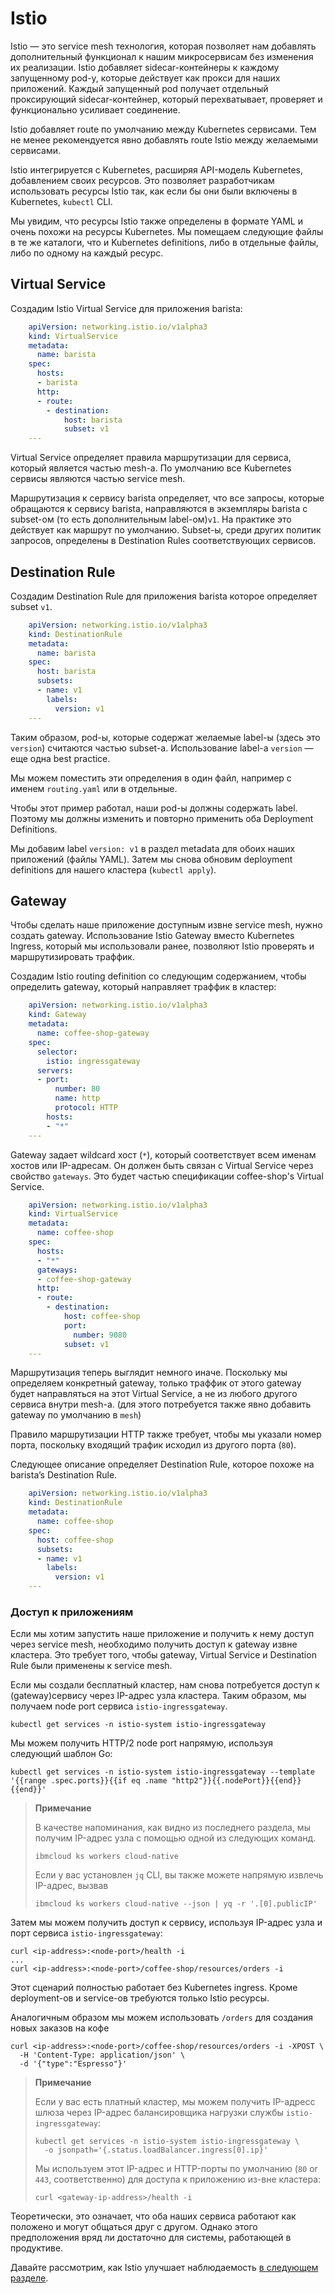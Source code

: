 Istio
=====

Istio — это service mesh технология, которая позволяет нам добавлять 
дополнительный функционал к нашим микросервисам без изменения их реализации.
Istio добавляет sidecar-контейнеры к каждому запущенному pod-у, которые действует
как прокси для наших приложений. Каждый запущенный pod получает отдельный проксирующий
sidecar-контейнер, который перехватывает, проверяет и функционально усиливает соединение.

Istio добавляет route по умолчанию между Kubernetes сервисами.
Тем не менее рекомендуется явно добавлять route Istio между желаемыми сервисами.

Istio интегрируется с Kubernetes, расширяя API-модель Kubernetes, добавлением 
своих ресурсов. Это позволяет разработчикам использовать ресурсы Istio так, как 
если бы они были включены в Kubernetes, `kubectl` CLI.

Мы увидим, что ресурсы Istio также определены в формате YAML и очень похожи на
ресурсы Kubernetes. Мы помещаем следующие файлы в те же каталоги, что и Kubernetes
definitions, либо в отдельные файлы, либо по одному на каждый ресурс.

Virtual Service
---------------

Создадим Istio Virtual Service для приложения barista:

```yaml
    apiVersion: networking.istio.io/v1alpha3
    kind: VirtualService
    metadata:
      name: barista
    spec:
      hosts:
      - barista
      http:
      - route:
        - destination:
            host: barista
            subset: v1
    ---
```

Virtual Service определяет правила маршрутизации для сервиса, который является частью
mesh-а. По умолчанию все Kubernetes сервисы являются частью service mesh.

Маршрутизация к сервису barista определяет, что все запросы, которые обращаются к
сервису barista, направляются в экземпляры barista с subset-ом (то есть дополнительным 
label-ом)`v1`. На практике это действует как маршрут по умолчанию.
Subset-ы, среди других политик запросов, определены в Destination Rules соответствующих сервисов.

Destination Rule
----------------

Создадим Destination Rule для приложения barista которое определяет subset `v1`.

```yaml
    apiVersion: networking.istio.io/v1alpha3
    kind: DestinationRule
    metadata:
      name: barista
    spec:
      host: barista
      subsets:
      - name: v1
        labels:
          version: v1
    ---
```

Таким образом, pod-ы, которые содержат желаемые label-ы (здесь 
это `version`) считаются частью subset-а. Использование label-а `version` 
— еще одна best practice.

Мы можем поместить эти определения в один файл, например с именем 
`routing.yaml` или в отдельные.

Чтобы этот пример работал, наши pod-ы должны содержать label.
Поэтому мы должны изменить и повторно применить оба Deployment Definitions.

Мы добавим label `version: v1` в раздел metadata для обоих наших приложений
(файлы YAML). Затем мы снова обновим deployment definitions для нашего 
кластера (`kubectl apply`).

Gateway
-------

Чтобы сделать наше приложение доступным извне service mesh, нужно создать gateway. Использование Istio Gateway вместо Kubernetes Ingress, который мы использовали ранее, позволяют Istio проверять и маршрутизировать траффик.

Создадим Istio routing definition со следующим содержанием, чтобы определить gateway,
который направляет траффик в кластер:

```yaml
    apiVersion: networking.istio.io/v1alpha3
    kind: Gateway
    metadata:
      name: coffee-shop-gateway
    spec:
      selector:
        istio: ingressgateway
      servers:
      - port:
          number: 80
          name: http
          protocol: HTTP
        hosts:
        - "*"
    ---
```

Gateway задает wildcard хост (`*`), который соответствует всем 
именам хостов или IP-адресам. Он должен быть связан с Virtual Service
через свойство `gateways`. Это будет частью спецификации coffee-shop's 
Virtual Service.

```yaml
    apiVersion: networking.istio.io/v1alpha3
    kind: VirtualService
    metadata:
      name: coffee-shop
    spec:
      hosts:
      - "*"
      gateways:
      - coffee-shop-gateway
      http:
      - route:
        - destination:
            host: coffee-shop
            port:
              number: 9080
            subset: v1
    ---
```

Маршрутизация теперь выглядит немного иначе. Поскольку мы определяем 
конкретный gateway, только траффик от этого gateway будет направляться
на этот Virtual Service, а не из любого другого сервиса внутри mesh-a.
(для этого потребуется также явно добавить gateway по умолчанию в `mesh`)

Правило маршрутизации HTTP также требует, чтобы мы указали номер порта,
поскольку входящий трафик исходил из другого порта (`80`).

Следующее описание определяет Destination Rule, которое похоже на barista’s 
Destination Rule.

```yaml
    apiVersion: networking.istio.io/v1alpha3
    kind: DestinationRule
    metadata:
      name: coffee-shop
    spec:
      host: coffee-shop
      subsets:
      - name: v1
        labels:
          version: v1
    ---
```

### Доступ к приложениям

Если мы хотим запустить наше приложение и получить к нему доступ через service 
mesh, необходимо получить доступ к gateway извне кластера. Это требует того, 
чтобы gateway, Virtual Service и Destination Rule были применены к service mesh.

Если мы создали бесплатный кластер, нам снова потребуется доступ к (gateway)сервису
через IP-адрес узла кластера. Таким образом, мы получаем node port сервиса
`istio-ingressgateway`.

    kubectl get services -n istio-system istio-ingressgateway

Мы можем получить HTTP/2 node port напрямую, используя следующий шаблон Go:

    kubectl get services -n istio-system istio-ingressgateway --template '{{range .spec.ports}}{{if eq .name "http2"}}{{.nodePort}}{{end}}{{end}}'

> **Примечание**
>
> В качестве напоминания, как видно из последнего раздела, мы получим 
> IP-адрес узла с помощью одной из следующих команд.
>
>     ibmcloud ks workers cloud-native
>
> Если у вас установлен `jq` CLI, вы также можете напрямую извлечь IP-адрес, вызвав
>
>     ibmcloud ks workers cloud-native --json | yq -r '.[0].publicIP'

Затем мы можем получить доступ к сервису, используя IP-адрес узла и
порт сервиса `istio-ingressgateway`:

    curl <ip-address>:<node-port>/health -i
    ...
    curl <ip-address>:<node-port>/coffee-shop/resources/orders -i

Этот сценарий полностью работает без Kubernetes ingress.
Кроме deployment-ов и service-ов требуются только Istio ресурсы.

Аналогичным образом мы можем использовать `/orders` для создания новых заказов на кофе

    curl <ip-address>:<node-port>/coffee-shop/resources/orders -i -XPOST \
      -H 'Content-Type: application/json' \
      -d '{"type":"Espresso"}'

> **Примечание**
>
> Если у вас есть платный кластер, мы можем получить IP-адресс шлюза
> через IP-адрес балансировщика нагрузки службы `istio-ingressgateway`:
> 
>     kubectl get services -n istio-system istio-ingressgateway \
>       -o jsonpath='{.status.loadBalancer.ingress[0].ip}'
>
> Мы используем этот IP-адрес и HTTP-порты по умолчанию (`80` or `443`,
> соответственно) для доступа к приложению из-вне кластера:
>
>     curl <gateway-ip-address>/health -i

Теоретически, это означает, что оба наших сервиса работают как положено
и могут общаться друг с другом. Однако этого предположения вряд ли достаточно
для системы, работающей в продуктиве.

Давайте рассмотрим, как Istio улучшает наблюдаемость [в следующем разделе](05-istio-observability.md).
